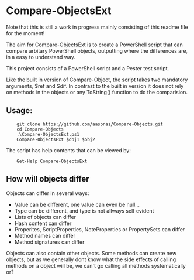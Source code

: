 # Compare-ObjectsExt

Note that this is still a work in progress mainly consisting of this readme file for the moment!

The aim for Compare-ObjectsExt is to create a PowerShell script that can 
compare arbitary PowerShell objects, outputting where the differences are, in a easy to understand way.

This project consists of a PowerShell script and a Pester test script.

Like the built in version of Compare-Object, the script takes two mandatory arguments, $ref and $dif. In contrast to the built in version it does not rely on methods in the objects or any ToString() function to do the comparision.

## Usage: 

        git clone https://github.com/aaspnas/Compare-Objects.git
        cd Compare-Objects
        .\Compare-ObjectsExt.ps1
        Compare-ObjectsExt $obj1 $obj2

The script has help contents that can be viewed by:
 
        Get-Help Compare-ObjectsExt

## How will objects differ

Objects can differ in several ways:
- Value can be different, one value can even be null...
- Type can be different, and type is not allways self evident
- Lists of objects can differ
- Hash content can differ
- Properites, ScriptProperties, NoteProperties or PropertySets can differ
- Method names can differ
- Method signatures can differ

Objects can also contain other objects.  Some methods can create new objects, but as we generally dont know what the side effects of calling methods on a object will be, we can't go calling all methods 
systematically or?

